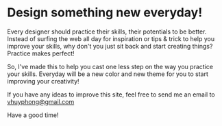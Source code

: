 # Design something new everyday!
Every designer should practice their skills, their potentials to be better. Instead of surfing the web all day for inspiration or tips &amp; trick to help you improve your skills, why don't you just sit back and start creating things? Practice makes perfect!

So, I've made this to help you cast one less step on the way you practice your skills. Everyday will be a new color and new theme for you to start improving your creativity!

If you have any ideas to improve this site, feel free to send me an email to vhuyphong@gmail.com

Have a good time!
